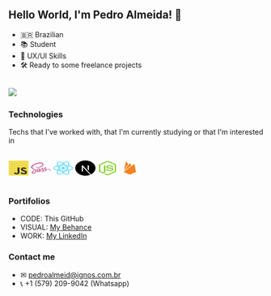 ## Hello World, I'm Pedro Almeida! 👋

- 🇧🇷 Brazilian
- 📚 Student
- 🎨 UX/UI Skills
- 🛠 Ready to some freelance projects

<br>

<img height="180em" src="https://github-readme-stats.vercel.app/api/top-langs/?username=pedroalmeid&layout=compact&langs_count=7&theme=slateorange"/>

<br>

### Technologies

<p>Techs that I've worked with, that I'm currently studying or that I'm interested in</p>
<div style="display: inline_block"><br>
    <img align="center" alt="JavaScript" height="30" width="40" src="https://github.com/devicons/devicon/blob/master/icons/javascript/javascript-original.svg">
    <img align="center" alt="Sass" height="30" width="40" src="https://github.com/devicons/devicon/blob/master/icons/sass/sass-original.svg">
    <img align="center" alt="ReactJs" height="30" width="40" src="https://github.com/devicons/devicon/blob/master/icons/react/react-original.svg">
    <img align="center" alt="NextJs" height="30" width="40" src="https://github.com/devicons/devicon/blob/master/icons/nextjs/nextjs-original.svg">
    <img align="center" alt="NodeJS" height="30" width="40" src="https://github.com/devicons/devicon/blob/master/icons/nodejs/nodejs-original.svg">
    <img align="center" alt="Firebase" height="30" width="40" src="https://github.com/devicons/devicon/blob/master/icons/firebase/firebase-plain.svg">
</div>

<br>

### Portifolios

- CODE: This GitHub
- VISUAL: [My Behance](https://behance.net/pedroalmeida58)
- WORK: [My LinkedIn](https://www.linkedin.com/in/pedro-jos%C3%A9-almeida-6a8120220/)

### Contact me

- ✉ pedroalmeid@ignos.com.br
- 📞 +1 (579) 209-9042 (Whatsapp)
